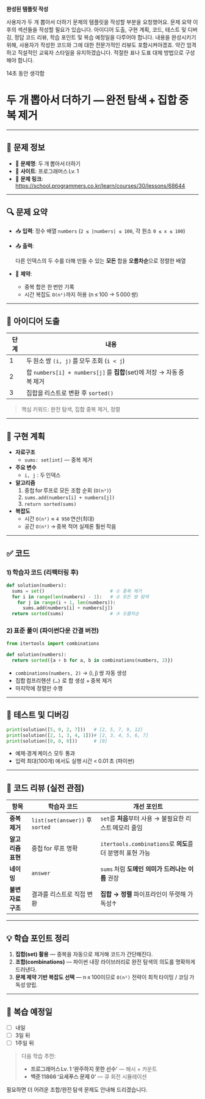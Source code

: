 **완성된 템플릿 작성**

사용자가 두 개 뽑아서 더하기 문제의 템플릿을 작성할 부분을 요청했어요. 문제 요약 이후의 섹션들을 작성할 필요가 있습니다. 아이디어 도출, 구현 계획, 코드, 테스트 및 디버깅, 정답 코드 리뷰, 학습 포인트 및 복습 예정일을 다루어야 합니다. 내용을 완성시키기 위해, 사용자가 작성한 코드와 그에 대한 전문가적인 리뷰도 포함시켜야겠죠. 약간 엄격하고 직설적인 교육자 스타일을 유지하겠습니다. 적절한 표나 도표 대체 방법으로 구성해야 합니다.

14초 동안 생각함

# 두 개 뽑아서 더하기 — 완전 탐색 + 집합 중복 제거

---

## 📌 문제 정보

- 🔹 **문제명**: 두 개 뽑아서 더하기
- 🔹 **사이트**: 프로그래머스 Lv. 1
- 🔹 **문제 링크**: https://school.programmers.co.kr/learn/courses/30/lessons/68644

---

## 🔍 문제 요약

- 📥 **입력**: 정수 배열 `numbers` (`2 ≤ |numbers| ≤ 100`, 각 원소 `0 ≤ x ≤ 100`)
- 📤 **출력**:

  다른 인덱스의 두 수를 더해 만들 수 있는 **모든** 합을 **오름차순**으로 정렬한 배열

- 📌 **제약**:
  - 중복 합은 한 번만 기록
  - 시간 복잡도 `O(n²)`까지 허용 (n ≤ 100 → 5 000 쌍)

---

## 🧠 아이디어 도출

| 단계 | 내용 |
| --- | --- |
| 1 | 두 원소 쌍 `(i, j)` 를 모두 조회 (`i < j`) |
| 2 | 합 `numbers[i] + numbers[j]` 를 **집합**(set)에 저장 → 자동 중복 제거 |
| 3 | 집합을 리스트로 변환 후 `sorted()` |

> 핵심 키워드: 완전 탐색, 집합 중복 제거, 정렬
>

---

## 🧱 구현 계획

- **자료구조**
  - `sums: set[int]` — 중복 제거
- **주요 변수**
  - `i, j` : 두 인덱스
- **알고리즘**
  1. 중첩 for 루프로 모든 조합 순회 (`O(n²)`)
  2. `sums.add(numbers[i] + numbers[j])`
  3. `return sorted(sums)`
- **복잡도**
  - 시간 `O(n²)` ≈ `4 950` 연산(최대)
  - 공간 `O(n²)` → 중복 적어 실제론 훨씬 작음

---

## ✅ 코드

### 1) 학습자 코드 (리팩터링 후)

```python
def solution(numbers):
  sums = set()                        # ① 중복 제거
  for i in range(len(numbers) - 1):   # ② 모든 쌍 탐색
    for j in range(i + 1, len(numbers)):
      sums.add(numbers[i] + numbers[j])
  return sorted(sums)                 # ③ 오름차순

```

### 2) 표준 풀이 (파이썬다운 간결 버전)

```python
from itertools import combinations

def solution(numbers):
  return sorted({a + b for a, b in combinations(numbers, 2)})

```

- `combinations(numbers, 2)` → (i, j) 쌍 자동 생성
- 집합 컴프리헨션 `{…}` 로 합 생성 + 중복 제거
- 마지막에 정렬만 수행

---

## 🧪 테스트 및 디버깅

```python
print(solution([5, 0, 2, 7]))   # [2, 5, 7, 9, 12]
print(solution([2, 1, 3, 4, 1]))# [2, 3, 4, 5, 6, 7]
print(solution([0, 0, 0]))      # [0]

```

- 예제·경계 케이스 모두 통과
- 입력 최대(100개) 에서도 실행 시간 < 0.01 초 (파이썬)

---

## 📖 코드 리뷰 (실전 관점)

| 항목 | 학습자 코드 | 개선 포인트 |
| --- | --- | --- |
| **중복 제거** | `list(set(answer))` 후 `sorted` | `set`를 **처음**부터 사용 → 불필요한 리스트 메모리 줄임 |
| **알고리즘 표현** | 중첩 for 루프 명확 | `itertools.combinations`로 **의도**를 더 분명히 표현 가능 |
| **네이밍** | `answer` | `sums` 처럼 **도메인 의미가 드러나는 이름** 권장 |
| **불변 자료구조** | 결과를 리스트로 직접 변환 | **집합 → 정렬** 파이프라인이 뚜렷해 가독성↑ |

---

## 💡 학습 포인트 정리

1. **집합(set) 활용** — 중복을 자동으로 제거해 코드가 간단해진다.
2. **조합(combinations)** — 파이썬 내장 라이브러리로 완전 탐색의 의도를 명확하게 드러낸다.
3. **문제 제약 기반 복잡도 선택** — n ≤ 100이므로 `O(n²)` 전략이 최적 타이밍 / 코딩 가독성 양립.

---

## 🔁 복습 예정일

- [ ]  내일
- [ ]  3일 뒤
- [ ]  1주일 뒤

> 다음 학습 추천:
>
> - **프로그래머스 Lv. 1 ‘완주하지 못한 선수’** — 해시 + 카운트
> - **백준 11866 ‘요세푸스 문제 0’** — 큐 회전 시뮬레이션

필요하면 더 어려운 조합/완전 탐색 문제도 안내해 드리겠습니다.